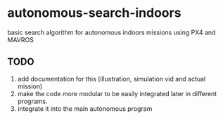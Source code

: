 # autonomous-search-indoors
basic search algorithm for autonomous indoors missions using PX4 and MAVROS

## TODO 
1. add documentation for this (illustration, simulation vid and actual mission)
2. make the code more modular to be easily integrated later in different programs.
3. integrate it into the main autonomous program 
